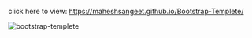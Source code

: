 click here to view: https://maheshsangeet.github.io/Bootstrap-Templete/




![bootstrap-templete](https://user-images.githubusercontent.com/74812363/124391552-c8054000-dd0e-11eb-8db8-f8663670ea43.JPG)
